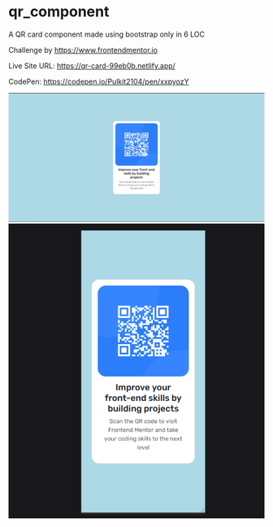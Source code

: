 # qr_component

A QR card component made using bootstrap only in 6 LOC 

Challenge by https://www.frontendmentor.io 

Live Site URL: https://qr-card-99eb0b.netlify.app/

CodePen: https://codepen.io/Pulkit2104/pen/xxpyozY

![](images/Screenshot%202022-04-15%20164809.png)
![](images/Screenshot%202022-04-15%20164857.png)
